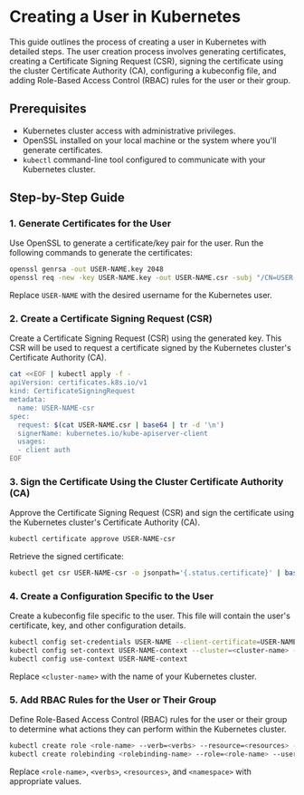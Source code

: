# Creating a User in Kubernetes

This guide outlines the process of creating a user in Kubernetes with detailed steps. The user creation process involves generating certificates, creating a Certificate Signing Request (CSR), signing the certificate using the cluster Certificate Authority (CA), configuring a kubeconfig file, and adding Role-Based Access Control (RBAC) rules for the user or their group.

## Prerequisites

- Kubernetes cluster access with administrative privileges.
- OpenSSL installed on your local machine or the system where you'll generate certificates.
- `kubectl` command-line tool configured to communicate with your Kubernetes cluster.

## Step-by-Step Guide

### 1. Generate Certificates for the User

Use OpenSSL to generate a certificate/key pair for the user. Run the following commands to generate the certificates:

```bash
openssl genrsa -out USER-NAME.key 2048
openssl req -new -key USER-NAME.key -out USER-NAME.csr -subj "/CN=USER-NAME"
```

Replace `USER-NAME` with the desired username for the Kubernetes user.

### 2. Create a Certificate Signing Request (CSR)

Create a Certificate Signing Request (CSR) using the generated key. This CSR will be used to request a certificate signed by the Kubernetes cluster's Certificate Authority (CA).

```bash
cat <<EOF | kubectl apply -f -
apiVersion: certificates.k8s.io/v1
kind: CertificateSigningRequest
metadata:
  name: USER-NAME-csr
spec:
  request: $(cat USER-NAME.csr | base64 | tr -d '\n')
  signerName: kubernetes.io/kube-apiserver-client
  usages:
  - client auth
EOF
```

### 3. Sign the Certificate Using the Cluster Certificate Authority (CA)

Approve the Certificate Signing Request (CSR) and sign the certificate using the Kubernetes cluster's Certificate Authority (CA).

```bash
kubectl certificate approve USER-NAME-csr
```

Retrieve the signed certificate:

```bash
kubectl get csr USER-NAME-csr -o jsonpath='{.status.certificate}' | base64 -d > USER-NAME.crt
```

### 4. Create a Configuration Specific to the User

Create a kubeconfig file specific to the user. This file will contain the user's certificate, key, and other configuration details.

```bash
kubectl config set-credentials USER-NAME --client-certificate=USER-NAME.crt --client-key=USER-NAME.key
kubectl config set-context USER-NAME-context --cluster=<cluster-name> --user=USER-NAME
kubectl config use-context USER-NAME-context
```

Replace `<cluster-name>` with the name of your Kubernetes cluster.

### 5. Add RBAC Rules for the User or Their Group

Define Role-Based Access Control (RBAC) rules for the user or their group to determine what actions they can perform within the Kubernetes cluster.

```bash
kubectl create role <role-name> --verb=<verbs> --resource=<resources> --namespace=<namespace>
kubectl create rolebinding <rolebinding-name> --role=<role-name> --user=USER-NAME --namespace=<namespace>
```

Replace `<role-name>`, `<verbs>`, `<resources>`, and `<namespace>` with appropriate values.
